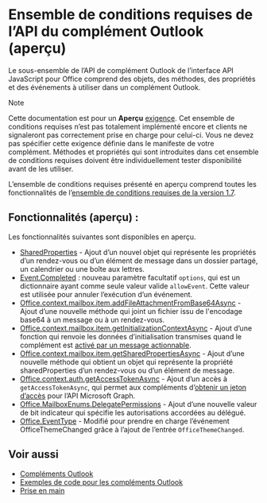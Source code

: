 # <a name="outlook-add-in-api-preview-requirement-set"></a>Ensemble de conditions requises de l’API du complément Outlook (aperçu)

Le sous-ensemble de l’API de complément Outlook de l’interface API JavaScript pour Office comprend des objets, des méthodes, des propriétés et des événements à utiliser dans un complément Outlook.

> [!NOTE]
> Cette documentation est pour un **Aperçu** [exigence](/office/dev/add-ins/reference/requirement-sets/outlook-api-requirement-sets). Cet ensemble de conditions requises n’est pas totalement implémenté encore et clients ne signaleront pas correctement prise en charge pour celui-ci. Vous ne devez pas spécifier cette exigence définie dans le manifeste de votre complément. Méthodes et propriétés qui sont introduites dans cet ensemble de conditions requises doivent être individuellement tester disponibilité avant de les utiliser.

L’ensemble de conditions requises présenté en aperçu comprend toutes les fonctionnalités de l’[ensemble de conditions requises de la version 1.7](../requirement-set-1.7/outlook-requirement-set-1.7.md).

## <a name="features-in-preview"></a>Fonctionnalités (aperçu) :

Les fonctionnalités suivantes sont disponibles en aperçu.

- [SharedProperties](/javascript/api/outlook/office.sharedproperties) - Ajout d’un nouvel objet qui représente les propriétés d’un rendez-vous ou d’un élément de message dans un dossier partagé, un calendrier ou une boîte aux lettres.
- [Event.Completed](/javascript/api/office/office.addincommands.event#completed-options-) : nouveau paramètre facultatif `options`, qui est un dictionnaire ayant comme seule valeur valide `allowEvent`. Cette valeur est utilisée pour annuler l’exécution d’un événement.
- [Office.context.mailbox.item.addFileAttachmentFromBase64Async](office.context.mailbox.item.md#addfileattachmentfrombase64asyncbase64file-attachmentname-options-callback) - Ajout d’une nouvelle méthode qui joint un fichier issu de l'encodage base64 à un message ou à un rendez-vous.
- [Office.context.mailbox.item.getInitializationContextAsync](office.context.mailbox.item.md#getinitializationcontextasyncoptions-callback) - Ajout d’une fonction qui renvoie les données d’initialisation transmises quand le complément est [activé par un message actionnable](https://docs.microsoft.com/outlook/actionable-messages/invoke-add-in-from-actionable-message).
- [Office.context.mailbox.item.getSharedPropertiesAsync](office.context.mailbox.item.md#getsharedpropertiesasyncoptions-callback) - Ajout d’une nouvelle méthode qui obtient un objet qui représente la propriété sharedProperties d’un rendez-vous ou d’un élément de message.
- [Office.context.auth.getAccessTokenAsync](https://docs.microsoft.com/office/dev/add-ins/develop/sso-in-office-add-ins#sso-api-reference) - Ajout d’un accès à `getAccessTokenAsync`, qui permet aux compléments d’[obtenir un jeton d’accès](https://docs.microsoft.com/outlook/add-ins/authenticate-a-user-with-an-sso-token) pour l’API Microsoft Graph.
- [Office.MailboxEnums.DelegatePermissions](/javascript/api/outlook/office.mailboxenums.delegatepermissions) - Ajout d’une nouvelle valeur de bit indicateur qui spécifie les autorisations accordées au délégué.
- [Office.EventType](/javascript/api/office/office.eventtype) - Modifié pour prendre en charge l’événement OfficeThemeChanged grâce à l’ajout de l’entrée `OfficeThemeChanged`.

## <a name="see-also"></a>Voir aussi

- [Compléments Outlook](https://docs.microsoft.com/outlook/add-ins/)
- [Exemples de code pour les compléments Outlook](https://developer.microsoft.com/outlook/gallery/?filterBy=Outlook,Samples,Add-ins)
- [Prise en main](https://docs.microsoft.com/outlook/add-ins/quick-start)